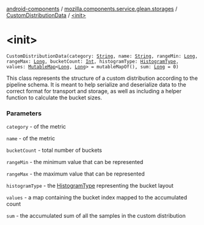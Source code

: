 [android-components](../../index.md) / [mozilla.components.service.glean.storages](../index.md) / [CustomDistributionData](index.md) / [&lt;init&gt;](./-init-.md)

# &lt;init&gt;

`CustomDistributionData(category: `[`String`](https://kotlinlang.org/api/latest/jvm/stdlib/kotlin/-string/index.html)`, name: `[`String`](https://kotlinlang.org/api/latest/jvm/stdlib/kotlin/-string/index.html)`, rangeMin: `[`Long`](https://kotlinlang.org/api/latest/jvm/stdlib/kotlin/-long/index.html)`, rangeMax: `[`Long`](https://kotlinlang.org/api/latest/jvm/stdlib/kotlin/-long/index.html)`, bucketCount: `[`Int`](https://kotlinlang.org/api/latest/jvm/stdlib/kotlin/-int/index.html)`, histogramType: `[`HistogramType`](../../mozilla.components.service.glean.private/-histogram-type/index.md)`, values: `[`MutableMap`](https://kotlinlang.org/api/latest/jvm/stdlib/kotlin.collections/-mutable-map/index.html)`<`[`Long`](https://kotlinlang.org/api/latest/jvm/stdlib/kotlin/-long/index.html)`, `[`Long`](https://kotlinlang.org/api/latest/jvm/stdlib/kotlin/-long/index.html)`> = mutableMapOf(), sum: `[`Long`](https://kotlinlang.org/api/latest/jvm/stdlib/kotlin/-long/index.html)` = 0)`

This class represents the structure of a custom distribution according to the pipeline schema. It
is meant to help serialize and deserialize data to the correct format for transport and storage,
as well as including a helper function to calculate the bucket sizes.

### Parameters

`category` - of the metric

`name` - of the metric

`bucketCount` - total number of buckets

`rangeMin` - the minimum value that can be represented

`rangeMax` - the maximum value that can be represented

`histogramType` - the [HistogramType](../../mozilla.components.service.glean.private/-histogram-type/index.md) representing the bucket layout

`values` - a map containing the bucket index mapped to the accumulated count

`sum` - the accumulated sum of all the samples in the custom distribution
